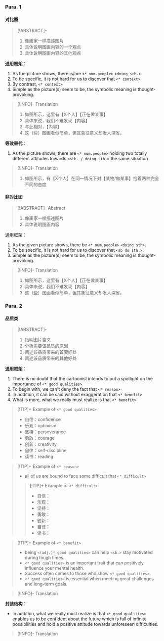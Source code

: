 ### Para. 1
#### 对比图
> [!ABSTRACT]- 
> 1. 像画家一样描述图片
> 2. 具体说明图画内容的一个观点
> 3. 具体说明图画内容的其他观点

**通用框架**：
1. As the picture shows, there is/are `<* num.people>` `<doing sth.>`  
2. To be specific, it is not hard for us to discover that `<* context>`  
3. By contrast, `<* context>`  
4. Simple as the picture(s) seem to be, the symbolic meaning is thought-provoking.

> [!INFO]- Translation
>1. 如图所示，这里有【X个人】【正在做某事】  
>2. 具体来说，我们不难发现【内容】  
>3. 与此相对，【内容】  
>4. 这（些）图画看似简单，但其象征意义却发人深省。

**等效替代**：  
1. As the picture shows, there are `<* num.people>` holding two totally different attitudes towards `<sth. / doing sth.>` the same situation  

> [!INFO]- Translation
>1. 如图所示，有【X个人】在同一情况下对【某物/做某事】抱着两种完全不同的态度

#### 非对比图
> [!ABSTRACT]- Abstract
> 1. 像画家一样描述图片
> 2. 具体说明图画内容

通用框架：
1. As the given picture shows, there be `<* num.people>` `<doing sth>`. 
2. To be specific, it is not hard for us to discover that `<sb do sth.>`.
3. Simple as the picture(s) seem to be, the symbolic meaning is thought-provoking.

> [!INFO]- Translation
>1. 如图所示，这里有【X个人】【正在做某事】  
>2. 具体来说，我们不难发现【内容】  
>3. 这（些）图画看似简单，但其象征意义却发人深省。

### Para. 2
#### 品质类
> [!ABSTRACT]- 
> 1. 指明图片含义
> 2. 分析需要该品质的原因
> 3. 阐述该品质带来的首要好处
> 4. 阐述该品质带来的其他好处

**通用框架**：  
1. There is no doubt that the cartoonist intends to put a spotlight on the importance of `<* good qualities>` 
2. To begin with, we can't deny the fact that `<* reason>`
3. In addition, it can be said without exaggeration that `<* benefit>`
4. What is more, what we really must realize is that `<* benefit>`

>[!TIP]+ Example of `<* good qualities>`
> - 自信：confidence
> - 乐观：optimism
> - 坚持：perseverance
> - 勇敢：courage
> - 创新：creativity
> - 自律：self-discipline
> - 读书：reading

> [!TIP]+ Example of  `<* reason>`
> - all of us are bound to face some difficult that `<* difficult>`
>> [!TIP]+ Example of `<* difficult>`
>> - 自信：
>> - 乐观：
>> - 坚持：
>> - 勇敢：
>> - 创新：
>> - 自律：
>> - 读书：

>[!TIP]+ Example of `<* benefit>`
> - being `<(adj.)* good qualities>` can help `<sb.>` stay motivated during tough times.
> - `<* good qualities>` is an important trait that can positively influence your mental health.
> - Success often comes to those who show `<* good qualities>`.
> - `<* good qualities>` is essential when meeting great challenges and long-term goals.

> [!INFO]- Translation

**封装结构**：
- In addition, what we really must realize is that `<* good qualities>` enables us to be confident about the future which is full of infinite possibilities and hold a positive attitude towards unforeseen difficulties.

> [!INFO]- Translation

